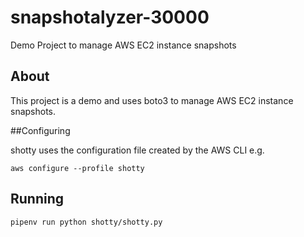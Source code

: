 # snapshotalyzer-30000
Demo Project to manage AWS EC2 instance snapshots


## About

This project is a demo and uses boto3 to manage AWS EC2 instance snapshots.

##Configuring

shotty uses the configuration file created by the AWS CLI e.g.

`aws configure --profile shotty`

## Running

`pipenv run python shotty/shotty.py`
